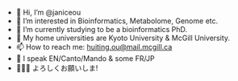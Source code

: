 - 👋 Hi, I’m @janiceou
- 👀 I’m interested in Bioinformatics, Metabolome, Genome etc.
- 🌱 I’m currently studying to be a bioinformatics PhD.
- 📍 My home universities are Kyoto University & McGill University.
- 📫 How to reach me: huiting.ou@mail.mcgill.ca
- 🧡 I speak EN/Canto/Mando & some FR/JP
- 🙇🏻‍♀️ よろしくお願いしま!
